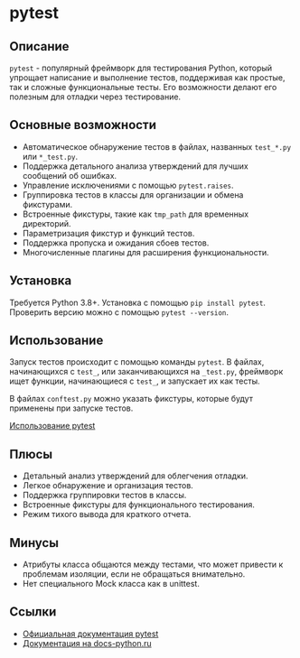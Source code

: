 # pytest

## Описание
`pytest` - популярный фреймворк для тестирования Python, который упрощает написание и выполнение тестов, поддерживая как простые, так и сложные функциональные тесты. Его возможности делают его полезным для отладки через тестирование.

## Основные возможности
- Автоматическое обнаружение тестов в файлах, названных `test_*.py` или `*_test.py`.
- Поддержка детального анализа утверждений для лучших сообщений об ошибках.
- Управление исключениями с помощью `pytest.raises`.
- Группировка тестов в классы для организации и обмена фикстурами.
- Встроенные фикстуры, такие как `tmp_path` для временных директорий.
- Параметризация фикстур и функций тестов.
- Поддержка пропуска и ожидания сбоев тестов.
- Многочисленные плагины для расширения функциональности.

## Установка
Требуется Python 3.8+. Установка с помощью `pip install pytest`. Проверить версию можно с помощью `pytest --version`.

## Использование
Запуск тестов происходит с помощью команды `pytest`. В файлах, начинающихся с `test_`, или заканчивающихся на `_test.py`, фреймворк ищет функции, начинающиеся с `test_`, и запускает их как тесты. 

В файлах `conftest.py` можно указать фикстуры, которые будут применены при запуске тестов.

[Использование pytest](../examples/pytest/short.py)

## Плюсы
- Детальный анализ утверждений для облегчения отладки.
- Легкое обнаружение и организация тестов.
- Поддержка группировки тестов в классы.
- Встроенные фикстуры для функционального тестирования.
- Режим тихого вывода для краткого отчета.

## Минусы
- Атрибуты класса общаются между тестами, что может привести к проблемам изоляции, если не обращаться внимательно.
- Нет специального Mock класса как в unittest.

## Ссылки
- [Официальная документация pytest](https://docs.pytest.org/en/stable/)
- [Документация на docs-python.ru](https://docs-python.ru/packages/frejmvork-pytest)